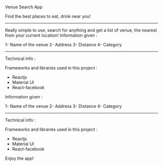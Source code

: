 Venue Search App

Find the best places to eat, drink near you!

-------------------------------------------------

Really simple to use, search for anything and get a list of venue, the nearest from your current location!
Information given : 

1- Name of the venue
2- Address
3- Distance
4- Category


-------------------------------------------------

Technical info : 

Frameworks and libraries used in this project : 

- Reactjs
- Material UI
- React-facebook

Information given : 

1- Name of the venue
2- Address
3- Distance
4- Category

-------------------------------------------------

Technical info : 

Frameworks and libraries used in this project : 

- Reactjs
- Material UI
- React-facebook


Enjoy the app!

